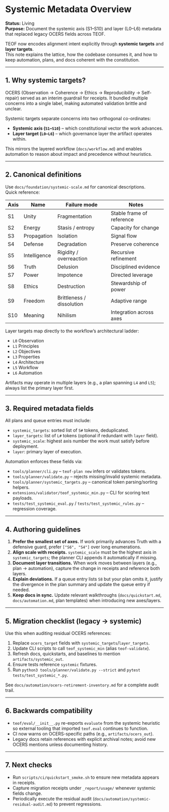 <!-- markdownlint-disable MD013 -->
# Systemic Metadata Overview

**Status:** Living  
**Purpose:** Document the systemic axis (S1–S10) and layer (L0–L6) metadata that replaced legacy OCERS fields across TEOF.

TEOF now encodes alignment intent explicitly through **systemic targets** and **layer targets**.  
This note explains the lattice, how the codebase consumes it, and how to keep automation,
plans, and docs coherent with the constitution.

---

## 1. Why systemic targets?

OCERS (Observation → Coherence → Ethics → Reproducibility → Self-repair) served as
an interim guardrail for receipts. It bundled multiple concerns into a single label,
making automated validation brittle and unclear.

Systemic targets separate concerns into two orthogonal co-ordinates:

- **Systemic axis (`S1`–`S10`)** – which constitutional vector the work advances.
- **Layer target (`L0`–`L6`)** – which governance layer the artifact operates within.

This mirrors the layered workflow (`docs/workflow.md`) and enables automation to reason
about impact and precedence without heuristics.

---

## 2. Canonical definitions

Use `docs/foundation/systemic-scale.md` for canonical descriptions.  
Quick reference:

| Axis | Name        | Failure mode                 | Notes |
|------|-------------|------------------------------|-------|
| S1   | Unity       | Fragmentation                | Stable frame of reference |
| S2   | Energy      | Stasis / entropy             | Capacity for change |
| S3   | Propagation | Isolation                    | Signal flow |
| S4   | Defense     | Degradation                  | Preserve coherence |
| S5   | Intelligence| Rigidity / overreaction      | Recursive refinement |
| S6   | Truth       | Delusion                     | Disciplined evidence |
| S7   | Power       | Impotence                    | Directed leverage |
| S8   | Ethics      | Destruction                  | Stewardship of power |
| S9   | Freedom     | Brittleness / dissolution    | Adaptive range |
| S10  | Meaning     | Nihilism                     | Integration across axes |

Layer targets map directly to the workflow’s architectural ladder:

- `L0` Observation  
- `L1` Principles  
- `L2` Objectives  
- `L3` Properties  
- `L4` Architecture  
- `L5` Workflow  
- `L6` Automation

Artifacts may operate in multiple layers (e.g., a plan spanning `L4` and `L5`);
always list the primary layer first.

---

## 3. Required metadata fields

All plans and queue entries must include:

- `systemic_targets`: sorted list of `S#` tokens, deduplicated.
- `layer_targets`: list of `L#` tokens (optional if redundant with `layer` field).
- `systemic_scale`: highest axis number the work must satisfy before deployment.
- `layer`: primary layer of execution.

Automation enforces these fields via:

- `tools/planner/cli.py` – `teof-plan new` infers or validates tokens.
- `tools/planner/validate.py` – rejects missing/invalid systemic metadata.
- `tools/planner/systemic_targets.py` – canonical token parsing/sorting helpers.
- `extensions/validator/teof_systemic_min.py` – CLI for scoring text payloads.
- `tests/test_systemic_eval.py` / `tests/test_systemic_rules.py` – regression coverage.

---

## 4. Authoring guidelines

1. **Prefer the smallest set of axes.** If work primarily advances Truth with a defensive guard, prefer `["S6", "S4"]` over long enumerations.
2. **Align scale with receipts.** `systemic_scale` must be the highest axis in `systemic_targets`; the planner CLI appends it automatically if missing.
3. **Document layer transitions.** When work moves between layers (e.g., plan → automation), capture the change in receipts and reference both layers.
4. **Explain deviations.** If a queue entry lists `S8` but your plan omits it, justify the divergence in the plan summary and update the queue entry if needed.
5. **Keep docs in sync.** Update relevant walkthroughs (`docs/quickstart.md`, `docs/automation.md`, plan templates) when introducing new axes/layers.

---

## 5. Migration checklist (legacy → systemic)

Use this when auditing residual OCERS references:

1. Replace `ocers_target` fields with `systemic_targets`/`layer_targets`.
2. Update CLI scripts to call `teof_systemic_min` (alias `teof-validate`).
3. Refresh docs, quickstarts, and baselines to mention `artifacts/systemic_out`.
4. Ensure tests reference `systemic` fixtures.
5. Run `python3 tools/planner/validate.py --strict` and `pytest tests/test_systemic_*.py`.

See `docs/automation/ocers-retirement-inventory.md` for a complete audit trail.

---

## 6. Backwards compatibility

- `teof/eval/__init__.py` re-exports `evaluate` from the systemic heuristic so external tooling that imported `teof.eval` continues to function.
- CI now warns on OCERS-specific paths (e.g., `artifacts/ocers_out`).
- Legacy docs retain references with explicit archival notes; avoid new OCERS mentions unless documenting history.

---

## 7. Next checks

- Run `scripts/ci/quickstart_smoke.sh` to ensure new metadata appears in receipts.
- Capture migration receipts under `_report/usage/` whenever systemic fields change.
- Periodically execute the residual audit (`docs/automation/systemic-residual-audit.md`) to prevent regressions.
